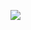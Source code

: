 ---
---
<a href="https://opensearch.org/opensearchcon2023-cfp.html"><img src="/assets/media/herobanners/opensearchcon2023-cfp.png"></a>
